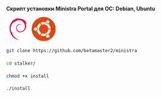 <b>Скрипт установки Ministra Portal для ОС: Debian, Ubuntu</b>

[![Debian](https://raw.githubusercontent.com/slaserx/icons/master/64x64/debian.png)](https://www.debian.org)
[![Ubuntu](https://raw.githubusercontent.com/slaserx/icons/master/64x64/ubuntu.png)](https://www.ubuntu.com)


```sh
git clone https://github.com/betamaster2/ministra

cd stalker/

chmod +x install

./install
```

